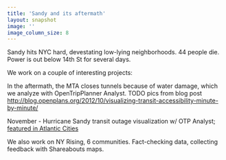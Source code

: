 ```yaml
---
title: 'Sandy and its aftermath'
layout: snapshot
image: ''
image_column_size: 8
---
```


Sandy hits NYC hard, devestating low-lying neighborhoods. 44 people die. Power is out below 14th St for several days. 

We work on a couple of interesting projects:

In the aftermath, the MTA closes tunnels because of water damage, which we analyze with OpenTripPlanner Analyst. TODO pics from blog post http://blog.openplans.org/2012/10/visualizing-transit-accessibility-minute-by-minute/

November - Hurricane Sandy transit outage visualization w/ OTP Analyst; [featured in Atlantic Cities](http://www.citylab.com/commute/2013/01/best-maps-weve-seen-sandys-transit-outage-new-york/4488/)


We also work on NY Rising, 6 communities. Fact-checking data, collecting feedback with Shareabouts maps.